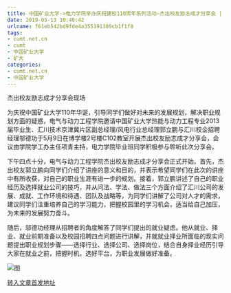 ```yaml
---
title: 中国矿业大学->电力学院举办庆祝建校110周年系列活动—杰出校友励志成才分享会 | cumt.net.cn
date: 2019-05-13 10:40:42
urlname: f61eb542bd9fde4a355191389cb1f1f8
tags: 
- cumt.net.cn
- cumt
- 中国矿业大学
- 矿大
categories:
- cumt.net.cn
- 中国矿业大学
---
```



杰出校友励志成才分享会现场

为庆祝中国矿业大学110年华诞，引导同学们做好对未来的发展规划，解决职业规划方面的疑惑，电气与动力工程学院邀请中国矿业大学热能与动力工程专业2013届毕业生、汇川技术京津冀片区副总经理/风电行业总经理郭立鹏与汇川校企招聘经理邬德功于5月9日在博学楼2号楼C102教室开展杰出校友励志成才分享会，会议由学院学工办主任项青主持，电力学院毕业班同学积极参与聆听此次分享会。

下午四点十分，电气与动力工程学院杰出校友励志成才分享会正式开始。首先，杰出校友郭立鹏向同学们介绍了讲座的意义和目的，并表示希望同学们在此次的讲座中有所收获，对自己的职业生涯有进一步的规划。接着，郭立鹏讲述了自己的职业经历及选择就业公司的技巧，并从问法、学法、做法三个方面介绍了汇川公司的发展、成就、工作环境和待遇、团队及战略等，为同学们讲解了公司对人才的需求，建议同学们注重培养自己的学习能力，把握校园里的学习机会，适当给自己加压，为未来的发展努力奋斗。

随后，邬德功经理从招聘者的角度解答了同学们提出的就业疑虑。他从就业、择业、就业前期准备以及校园招聘四点问题进行讲解，并就就业择业所面临的现实问题提出职业规划步骤——选择行业、选择公司、选择岗位，结合自身择业经历引导大家在就业之前，把握时机，选好平台，为职业发展做好准备。



![图](http://xwzx.cumt.edu.cn/_upload/article/images/61/3c/75549f324905bf90761c3b75265a/227acaf4-d179-4e50-bae9-44cf664dcfdb.jpg)

[转入文章首发地址](http://xwzx.cumt.edu.cn/ff/64/c523a524132/page.htm)